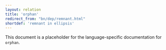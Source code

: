 ```yaml
---
layout: relation
title: 'orphan'
redirect_from: "bn/dep/remnant.html"
shortdef: 'remnant in ellipsis'
---
```


This document is a placeholder for the language-specific documentation
for `orphan`.
